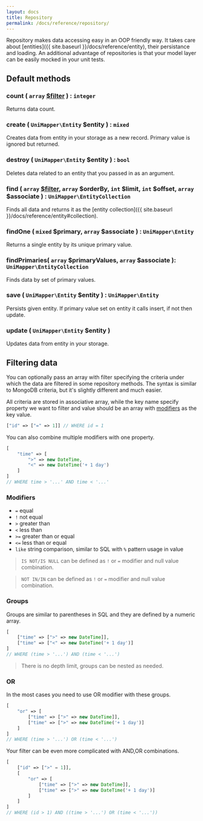 ```yaml
---
layout: docs
title: Repository
permalink: /docs/reference/repository/
---
```


Repository makes data accessing easy in an OOP friendly way. It takes care about [entities]({{ site.baseurl }}/docs/reference/entity), their persistance and loading. An additional advantage of repositories is that your model layer can be easily mocked in your unit tests.

## Default methods

### count ( `array` [$filter](#filtering-data) ) : `integer`
Returns data count.

### create ( `UniMapper\Entity` $entity ) : `mixed`
Creates data from entity in your storage as a new record. Primary value is ignored but returned.

### destroy ( `UniMapper\Entity` $entity ) : `bool`
Deletes data related to an entity that you passed in as an argument.

### find ( `array` [$filter](#filtering-data), `array` $orderBy, `int` $limit, `int` $offset, `array` $associate ) : `UniMapper\EntityCollection`
Finds all data and returns it as the [entity collection]({{ site.baseurl }}/docs/reference/entity#collection).

### findOne ( `mixed` $primary, `array` $associate ) : `UniMapper\Entity`
Returns a single entity by its unique primary value.

### findPrimaries( `array` $primaryValues, `array` $associate ): `UniMapper\EntityCollection`
Finds data by set of primary values.

### save ( `UniMapper\Entity` $entity ) : `UniMapper\Entity`
Persists given entity. If primary value set on entity it calls insert, if not then update.

### update ( `UniMapper\Entity` $entity )
Updates data from entity in your storage.

## Filtering data
You can optionally pass an array with filter specifying the criteria under which the data are filtered in some repository methods. The syntax is similar to MongoDB criteria, but it's slightly different and much easier.

All criteria are stored in associative array, while the key name specify property we want to filter and value should be an array with [modifiers](#modifiers) as the key value.

~~~ php
["id" => ["=" => 1]] // WHERE id = 1
~~~

You can also combine multiple modifiers with one property.

~~~ php
[
	"time" => [
		">" => new DateTime,
		"<" => new DateTime('+ 1 day')
	]
]
// WHERE time > '...' AND time < '...'
~~~

### Modifiers

- `=` equal
- `!` not equal
- `>` greater than
- `<` less than
- `>=` greater than or equal 
- `<=` less than or equal
- `like` string comparison, similar to SQL with `%` pattern usage in value

> `IS NOT/IS NULL` can be defined as `!` or `=` modifier and null value combination.

> `NOT IN/IN` can be defined as `!` or `=` modifier and null value combination.

### Groups

Groups are similar to parentheses in SQL and they are defined by a numeric array.

~~~ php
[
	["time" => [">" => new DateTime]],
	["time" => ["<" => new DateTime('+ 1 day')]
]
// WHERE (time > '...') AND (time < '...')
~~~

> There is no depth limit, groups can be nested as needed.

### OR

In the most cases you need to use OR modifier with these groups.

~~~ php
[
	"or" => [
		["time" => [">" => new DateTime]],
		["time" => [">" => new DateTime('+ 1 day')]
	]
]
// WHERE (time > '...') OR (time < '...')
~~~

Your filter can be even more complicated with AND,OR combinations.

~~~ php
[
	["id" => [">" = 1]],
	[
		"or" => [
			["time" => [">" => new DateTime]],
			["time" => [">" => new DateTime('+ 1 day')]
		]
	]
]
// WHERE (id > 1) AND ((time > '...') OR (time < '...'))
~~~
